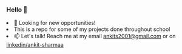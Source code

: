 ### Hello 👋
<!--
**soohyungl/soohyungl** is a ✨ _special_ ✨ repository because its `README.md` (this file) appears on your GitHub profile.

Here are some ideas to get you started:

- 🔭 I’m currently working on ...
- 🌱 I’m currently learning ...
- 👯 I’m looking to collaborate on ...
- 🤔 I’m looking for help with ...
- 💬 Ask me about ...
- 📫 How to reach me: ...
- 😄 Pronouns: ...
- ⚡ Fun fact: ...
-->
<li>💼 Looking for new opportunities!</li>
<li>This is a repo for some of my projects done throughout school</li>
<li>📫 Let's talk! Reach me at my email <a target="_blank" rel="noopener noreferrer" href="mailto:ankits2001@gmail.com">ankits2001@gmail.com</a> or on <a target="_blank" rel="noopener noreferrer" href="https://www.linkedin.com/in/ankit-sharmaa/">linkedin/ankit-sharmaa</a></li>
<p>
